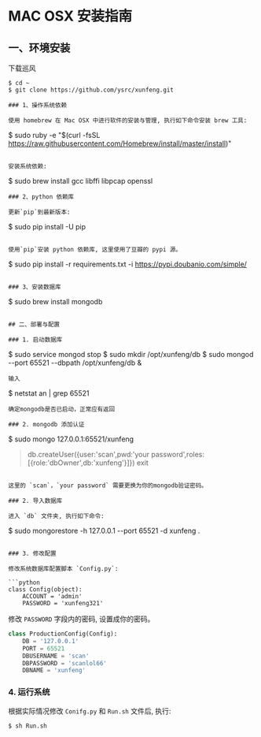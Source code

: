 # MAC OSX 安装指南

## 一、环境安装

下载巡风

```
$ cd ~
$ git clone https://github.com/ysrc/xunfeng.git

### 1、操作系统依赖

使用 homebrew 在 Mac OSX 中进行软件的安装与管理, 执行如下命令安装 brew 工具:

```
$ sudo ruby -e "$(curl -fsSL https://raw.githubusercontent.com/Homebrew/install/master/install)"
```

安装系统依赖:

```
$ sudo brew install gcc libffi libpcap openssl
```
### 2、python 依赖库

更新`pip`到最新版本:

```
$ sudo pip install -U pip
```

使用`pip`安装 python 依赖库, 这里使用了豆瓣的 pypi 源。

```
$ sudo pip install -r requirements.txt -i https://pypi.doubanio.com/simple/
```

### 3、安装数据库

```
$ sudo brew install mongodb
```

## 二、部署与配置

### 1. 启动数据库

```
$ sudo service mongod stop
$ sudo mkdir /opt/xunfeng/db
$ sudo mongod --port 65521 --dbpath /opt/xunfeng/db &
```
输入
```
$ netstat an | grep 65521
```
确定mongodb是否已启动，正常应有返回

### 2. mongodb 添加认证

```
$ sudo mongo 127.0.0.1:65521/xunfeng
> db.createUser({user:'scan',pwd:'your password',roles:[{role:'dbOwner',db:'xunfeng'}]})
> exit
```

这里的 `scan`，`your password` 需要更换为你的mongodb验证密码。

### 2. 导入数据库

进入 `db` 文件夹, 执行如下命令:

```
$ sudo mongorestore -h 127.0.0.1 --port 65521 -d xunfeng .
```

### 3. 修改配置

修改系统数据库配置脚本 `Config.py`:

```python
class Config(object):
    ACCOUNT = 'admin'
    PASSWORD = 'xunfeng321'
```

修改 `PASSWORD` 字段内的密码, 设置成你的密码。

```python
class ProductionConfig(Config):
    DB = '127.0.0.1'
    PORT = 65521
    DBUSERNAME = 'scan'
    DBPASSWORD = 'scanlol66'
    DBNAME = 'xunfeng'
```
### 4. 运行系统

根据实际情况修改 `Conifg.py` 和 `Run.sh` 文件后, 执行:

```
$ sh Run.sh
```
